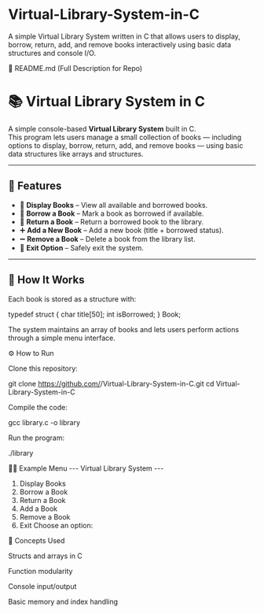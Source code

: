 # Virtual-Library-System-in-C
A simple Virtual Library System written in C that allows users to display, borrow, return, add, and remove books interactively using basic data structures and console I/O.

📘 README.md (Full Description for Repo)
# 📚 Virtual Library System in C

A simple console-based **Virtual Library System** built in C.  
This program lets users manage a small collection of books — including options to display, borrow, return, add, and remove books — using basic data structures like arrays and structures.

---

## 🧠 Features

- 📖 **Display Books** – View all available and borrowed books.
- 📕 **Borrow a Book** – Mark a book as borrowed if available.
- 📗 **Return a Book** – Return a borrowed book to the library.
- ➕ **Add a New Book** – Add a new book (title + borrowed status).
- ➖ **Remove a Book** – Delete a book from the library list.
- 🚪 **Exit Option** – Safely exit the system.

---

## 🧩 How It Works

Each book is stored as a structure with:

typedef struct {
    char title[50];
    int isBorrowed;
} Book;


The system maintains an array of books and lets users perform actions through a simple menu interface.

⚙️ How to Run

Clone this repository:

git clone https://github.com/<your-username>/Virtual-Library-System-in-C.git
cd Virtual-Library-System-in-C


Compile the code:

gcc library.c -o library


Run the program:

./library

🧑‍💻 Example Menu
--- Virtual Library System ---
1. Display Books
2. Borrow a Book
3. Return a Book
4. Add a Book
5. Remove a Book
6. Exit
Choose an option:

🧱 Concepts Used

Structs and arrays in C

Function modularity

Console input/output

Basic memory and index handling
